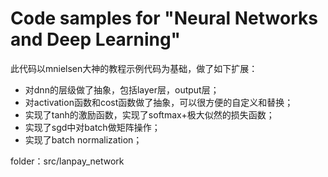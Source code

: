 # Code samples for "Neural Networks and Deep Learning"


此代码以mnielsen大神的教程示例代码为基础，做了如下扩展：
- 对dnn的层级做了抽象，包括layer层，output层；
- 对activation函数和cost函数做了抽象，可以很方便的自定义和替换；
- 实现了tanh的激励函数，实现了softmax+极大似然的损失函数；
- 实现了sgd中对batch做矩阵操作；
- 实现了batch normalization；


folder：src/lanpay_network

